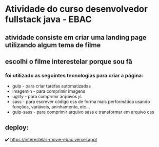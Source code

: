 # Atividade do curso desenvolvedor fullstack java - EBAC

## atividade consiste em criar uma landing page utilizando algum tema de filme

## escolhi o filme interestelar porque sou fã

### foi utilizado as seguintes tecnologias para criar a página:

- gulp - para criar tarefas automatizadas
- imagemin - para comprimir imagens
- uglify - para comprimir arquivos js
- sass - para escrever código css de forma mais performática usando funções, variáveis, aninhamento, etc...
- gulp-sass - para comprimir arquivo sass e transformar em arquivo css

## deploy:

✔️ https://interestelar-movie-ebac.vercel.app/

